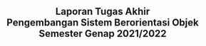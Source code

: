 <h2 align="center"> Laporan Tugas Akhir<br>Pengembangan Sistem Berorientasi Objek<br>Semester Genap 2021/2022</h2>
